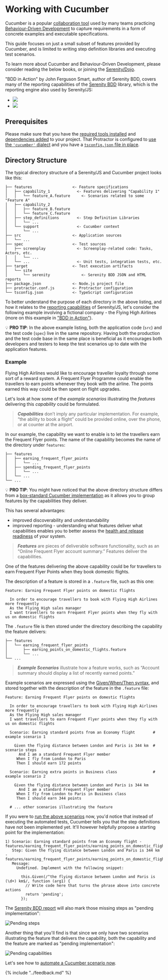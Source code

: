 # Working with Cucumber 

Cucumber is a popular [collaboration tool](https://cucumber.io/blog/2014/03/03/the-worlds-most-misunderstood-collaboration-tool) 
used by many teams practicing 
[Behaviour-Driven Development](https://en.wikipedia.org/wiki/Behavior-driven_development)
to capture requirements in a form of concrete examples and executable specifications.

This guide focuses on just a small subset of features provided by Cucumber, 
and is limited to writing step definition libraries and executing test scenarios.

To learn more about Cucumber and Behaviour-Driven Development, please consider reading the below books,
or joining the [Serenity/Dojo](http://serenity.io).

"BDD in Action" by John Ferguson Smart, author of Serenity BDD, covers many of the reporting 
capabilities of the [Serenity BDD](http://serenity-bdd.info/#/documentation) library,
which is the reporting engine also used by Serenity/JS:

<ul class="display">
<li class="image-display"><a class="image" href="https://www.amazon.co.uk/Cucumber-Book-Behaviour-Driven-Development-Programmers/dp/1934356808/ref=as_li_ss_il?ie=UTF8&qid=1486260348&sr=8-1&keywords=cucumber+book&linkCode=li2&tag=janmolakcom-21&linkId=e98c5adba105c5329f8c6f54eb1b6856" target="_blank"><img border="0" src="http://ws-eu.amazon-adsystem.com/widgets/q?_encoding=UTF8&ASIN=1934356808&Format=_SL160_&ID=AsinImage&MarketPlace=GB&ServiceVersion=20070822&WS=1&tag=janmolakcom-21" ></a><img src="https://ir-uk.amazon-adsystem.com/e/ir?t=janmolakcom-21&l=li2&o=2&a=1934356808" width="1" height="1" border="0" alt="" style="border:none !important; margin:0px !important;" /></li>
<li class="image-display"><a class="image" href="https://www.amazon.co.uk/BDD-Action-Behavior-driven-development-lifecycle/dp/161729165X/ref=as_li_ss_il?ie=UTF8&qid=1486260747&sr=8-1&keywords=BDD+in+action&linkCode=li2&tag=janmolakcom-21&linkId=3c3a42bc27eefe55fec30572d6f8ec23" target="_blank"><img border="0" src="http://ws-eu.amazon-adsystem.com/widgets/q?_encoding=UTF8&ASIN=161729165X&Format=_SL160_&ID=AsinImage&MarketPlace=GB&ServiceVersion=20070822&WS=1&tag=janmolakcom-21" ></a><img src="https://ir-uk.amazon-adsystem.com/e/ir?t=janmolakcom-21&l=li2&o=2&a=161729165X" width="1" height="1" border="0" alt="" style="border:none !important; margin:0px !important;" /></li>
</ul>

## Prerequisites

Please make sure that you have the [required tools installed](./prerequisites.md) 
and [dependencies added](./installation.md) to your project.
That Protractor is configured to [use the `'cucumber'` dialect](./configuration.md#cucumber) 
and you have a [`tsconfig.json` file in place](./configuration.md#typescript).

## Directory Structure

The typical directory structure of a Serenity/JS and Cucumber project looks like this:

```
├── features                  <- Feature specifications
│   ├── capability_1            <- Features delivering "Capability 1"
│   │   └── feature_A.feature     <- Scenarios related to some "Feature A"
│   ├── capability_2
│   │   ├── feature_B.feature
│   │   └── feature_C.feature
│   ├── step_definitions        <- Step Definition Libraries
│   │   └── ...
│   └── support                 <- Cucumber context
│       └── ...
├── src                       <- Application sources
│   └── ...
├── spec                      <- Test sources
│   ├── screenplay              <- Screenplay-related code: Tasks, Actors, etc.
│   │   └── ...
│   └── ...                     <- Unit tests, integration tests, etc.
├── target                    <- Test execution artifacts
│   └── site
│       └── serenity              <- Serenity BDD JSON and HTML reports 
├── package.json              <- Node.js project file
├── protractor.conf.js        <- Protractor configuration
└── tsconfig.json             <- TypeScript configuration
```

To better understand the purpose of each directory in the above listing, and how it relates 
to the [reporting capabilities](../overview/reporting.md) of Serenity/JS, let's consider the following example 
involving a fictional company - the Flying High Airlines (more on this example in 
["BDD in Action"](http://amzn.to/2kCmGbW)).

:bulb: **PRO TIP**: In the above example listing, both the application code (`src`) and the test code (`spec`) live in 
the same repository.
Having both the production and the test code base in the same place is beneficial as it encourages both developers
and testers to keep the test scenarios up to date with the application features.

### Example

Flying High Airlines would like to encourage traveller loyalty through some sort of a reward system. 
A Frequent Flyer Programme could enable the travellers to earn points whenever they book with the airline.
The points earned this way could be then spent on flight upgrades.

Let's look at how some of the _example scenarios_ illustrating the _features_ delivering this _capability_ 
could be formulated.

> _**Capabilities**_ don’t imply any particular implementation. 
For example, “the ability to book a flight” could be provided online, over the phone, or at counter at the airport.

In our example, the capability we want to enable is to let the travellers earn the Frequent Flyer points.
The name of the capability becomes the name of the directory under `features`:

```
├── features
│   ├── earning_frequent_flyer_points  
│   │   └── ...
│   ├── spending_frequent_flyer_points
│   │   └── ...
│   └── ...
└── ...
```

:bulb: **PRO TIP**: You might have noticed that the above directory structure differs from 
a [box-standard Cucumber implementation](https://github.com/cucumber/cucumber-js/tree/master/features)
as it allows you to group features by the capabilities they deliver.

This has several advantages:
- improved discoverability and understandability
- improved reporting - understanding what features deliver what capabilities enables you to better assess the [health 
and release readiness](./reporting.md) of your system.
 

> _**Features**_ are pieces of deliverable software functionality, 
such as an “Online Frequent Flyer account summary.” Features deliver the capabilities.

One of the features delivering the above capability could be for travellers to earn 
Frequent Flyer Points when they book domestic flights.

The description of a feature is stored in a `.feature` file, such as this one:

```gherkin
Feature: Earning Frequent Flyer points on domestic flights

  In order to encourage travellers to book with Flying High Airlines more frequently
  As the Flying High sales manager
  I want travellers to earn Frequent Flyer points when they fly with us on domestic flights
```

The `.feature` file is then stored under the directory describing the capability the feature delivers:
  
```
├── features
│   └── earning_frequent_flyer_points  
│       ├── earning_points_on_domestic_flights.feature
│       └── ...
└── ...
```
  
> _**Example Scenarios**_  illustrate how a feature works, 
such as “Account summary should display a list of recently earned points.”

Example scenarios are expressed using 
the [Given/When/Then syntax](https://github.com/cucumber/cucumber/wiki/Given-When-Then),
and stored together with the description of the feature in the `.feature` file:

```gherkin
Feature: Earning Frequent Flyer points on domestic flights

  In order to encourage travellers to book with Flying High Airlines more frequently
  As the Flying High sales manager
  I want travellers to earn Frequent Flyer points when they fly with us on domestic flights

  Scenario: Earning standard points from an Economy flight        # example scenario 1
  
    Given the flying distance between London and Paris is 344 km  # scenario steps
      And I am a standard Frequent Flyer member
     When I fly from London to Paris
     Then I should earn 172 points
  
  Scenario: Earning extra points in Business class                # example scenario 2

    Given the flying distance between London and Paris is 344 km
      And I am a standard Frequent Flyer member
     When I fly from London to Paris in Business class
     Then I should earn 344 points 

  # ... other scenarios illustrating the feature
```

If you were to [run the above scenarios](./execution.md) now, you'd notice that instead of executing the
automated tests, Cucumber tells you that the step definitions have not been implemented yet.
It'll however helpfully propose a starting point for the implementation:

```
1) Scenario: Earning standard points from an Economy flight - features/earning_frequent_flyer_points/earning_points_on_domestic_flights.feature:7
   Step: Given the flying distance between London and Paris is 344 km - features/earning_frequent_flyer_points/earning_points_on_domestic_flights.feature:8
   Message:
     Undefined. Implement with the following snippet:

       this.Given(/^the flying distance between London and Paris is (\d+) km$/, function (arg1) {
         // Write code here that turns the phrase above into concrete actions
         return 'pending';
       });
```

The [Serenity BDD report](../overview/reporting.md) will also mark those missing steps as "pending implementation":
 
![Pending steps](images/pending-steps.png)

Another thing that you'll find is that since we only have two scenarios illustrating the feature that delivers
the capability, both the capability and the feature are marked as "pending implementation":

![Pending capabilities](images/pending-capabilities.png)

Let's see how to [automate a Cucumber scenario now](./automation.md).

{% include "../feedback.md" %}